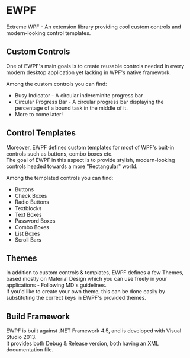 # EWPF
Extreme WPF - An extension library providing cool custom controls and modern-looking control templates.
  
## Custom Controls

One of EWPF's main goals is to create reusable controls needed in every modern desktop application yet lacking in WPF's native framework.  

Among the custom controls you can find:  
 
  * Busy Indicator - A circular indereminite progress bar
  * Circular Progress Bar - A circular progress bar displaying the percentage of a bound task in the middle of it.
  * More to come later!
  
## Control Templates

Moreover, EWPF defines custom templates for most of WPF's buit-in controls such as buttons, combo boxes etc.  
The goal of EWPF in this aspect is to provide stylish, modern-looking controls headed towards a more "Rectangular" world.  
  
Among the templated controls you can find:  
  
  * Buttons
  * Check Boxes
  * Radio Buttons
  * Textblocks
  * Text Boxes
  * Password Boxes
  * Combo Boxes
  * List Boxes
  * Scroll Bars  

## Themes

In addition to custom controls & templates, EWPF defines a few Themes, based mostly on Material Design which you can use freely in your applications - Following MD's guidelines.  
If you'd like to create your own theme, this can be done easily by substituting the correct keys in EWPF's provided themes.  
  
## Build Framework
EWPF is built against .NET Framework 4.5, and is developed with Visual Studio 2013.  
It provides both Debug & Release version, both having an XML documentation file.
